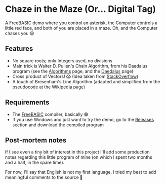# Chaze in the Maze (Or... Digital Tag)
A FreeBASIC demo where you control an asterisk, the Computer controls a little red face, and both of you are placed in a maze. Oh, and the Computer chases you :smiley:

## Features
- No square roots; only Integers used, no divisions
- Main trick is Walter D. Pullen's Chain Algorithm, from his Daedalus program (see the [Algorithms](https://www.astrolog.org/labyrnth/algrithm.htm#solve) page, and the [Daedalus](https://www.astrolog.org/labyrnth/daedalus.htm) page)
- Cross product of Vectors! :scream: (Idea taken from [StackOverflow](https://stackoverflow.com/a/11908158))
- A touch of Bresenham's Line Algorithm (adapted and simplified from the pseudocode at the [Wikipedia](https://en.wikipedia.org/wiki/Bresenham's_line_algorithm#All_cases) page)

## Requirements
- The [FreeBASIC](https://www.freebasic.net/) compiler, basically :grin:
- If you use Windows and just want to try the demo, go to the [Releases](https://github.com/JJFlashit/digital-tag/releases) section and download the compiled program

## Post-mortem notes
If I see even a tiny bit of interest in this project I'll add some production notes regarding this little program of mine (on which I spent two months and a half, in the spare time).

For now, I'll say that English is not my first language, I tried my best to add meaningful comments to the source :slightly_smiling_face:
